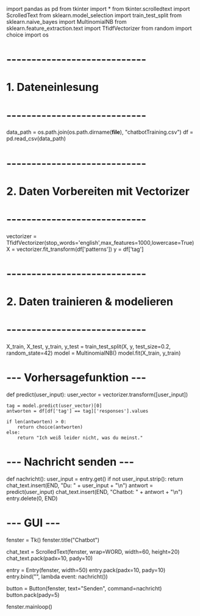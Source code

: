 import pandas as pd
from tkinter import *
from tkinter.scrolledtext import ScrolledText
from sklearn.model_selection import train_test_split
from sklearn.naive_bayes import MultinomialNB
from sklearn.feature_extraction.text import TfidfVectorizer
from random import choice
import os

# ----------------------------
# 1. Dateneinlesung 
# ----------------------------

data_path = os.path.join(os.path.dirname(__file__), "chatbotTraining.csv")
df = pd.read_csv(data_path)

# ----------------------------
# 2. Daten Vorbereiten mit Vectorizer
# ----------------------------
vectorizer = TfidfVectorizer(stop_words='english',max_features=1000,lowercase=True)
X = vectorizer.fit_transform(df['patterns'])
y = df['tag']

# ----------------------------
# 2. Daten trainieren & modelieren
# ----------------------------
X_train, X_test, y_train, y_test = train_test_split(X, y, test_size=0.2, random_state=42)
model = MultinomialNB()
model.fit(X_train, y_train)

# --- Vorhersagefunktion ---
def predict(user_input):
    user_vector = vectorizer.transform([user_input])

    tag = model.predict(user_vector)[0]
    antworten = df[df['tag'] == tag]['responses'].values

    if len(antworten) > 0:
        return choice(antworten)
    else:
        return "Ich weiß leider nicht, was du meinst."

# --- Nachricht senden ---
def nachricht():
    user_input = entry.get()
    if not user_input.strip():
        return
    chat_text.insert(END, "Du: " + user_input + "\n")
    antwort = predict(user_input)
    chat_text.insert(END, "Chatbot: " + antwort + "\n")
    entry.delete(0, END)

# --- GUI ---
fenster = Tk()
fenster.title("Chatbot")

chat_text = ScrolledText(fenster, wrap=WORD, width=60, height=20)
chat_text.pack(padx=10, pady=10)

entry = Entry(fenster, width=50)
entry.pack(padx=10, pady=10)
entry.bind("<Return>", lambda event: nachricht())

button = Button(fenster, text="Senden", command=nachricht)
button.pack(pady=5)

fenster.mainloop()
